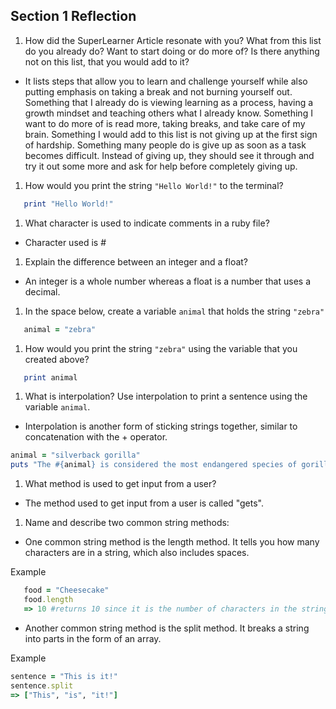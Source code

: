 ## Section 1 Reflection

1. How did the SuperLearner Article resonate with you? What from this list do you already do? Want to start doing or do more of? Is there anything not on this list, that you would add to it?
  - It lists steps that allow you to learn and challenge yourself while
  also putting emphasis on taking a break and not burning yourself out.
  Something that I already do is viewing learning as a process, having a growth mindset and teaching others what I already know. Something I want to do more of is read more, taking breaks, and take care of my brain.
  Something I would add to this list is not giving up at the first sign of hardship. Something many people do is give up as soon as a task becomes difficult. Instead of giving up, they should see it through and try it out some more and ask for help before completely giving up.


1. How would you print the string `"Hello World!"` to the terminal?
```ruby
   print "Hello World!"
```
1. What character is used to indicate comments in a ruby file?
  - Character used is #

1. Explain the difference between an integer and a float?
  - An integer is a whole number whereas a float is a number that uses a decimal.

1. In the space below, create a variable `animal` that holds the string `"zebra"`
```ruby
   animal = "zebra"
```

1. How would you print the string `"zebra"` using the variable that you created above?
```ruby
   print animal
```
1. What is interpolation? Use interpolation to print a sentence using the variable `animal`.

- Interpolation is another form of sticking strings together, similar to concatenation with the + operator.

```ruby
animal = "silverback gorilla"
puts "The #{animal} is considered the most endangered species of gorilla."
```

1. What method is used to get input from a user?

- The method used to get input from a user is called "gets".

1. Name and describe two common string methods:
- One common string method is the length method. It tells you how many characters are in a string, which also includes spaces.

Example
```ruby
   food = "Cheesecake"
   food.length
   => 10 #returns 10 since it is the number of characters in the string.
```
- Another common string method is the split method. It breaks a string into parts in the form of an array.

Example
```ruby
sentence = "This is it!"
sentence.split
=> ["This", "is", "it!"]
```
